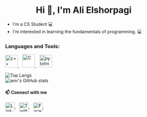 <h1 align='center'> Hi 👋, I'm Ali Elshorpagi </h1>

- I'm a CS Student 💻 
- I'm interested in learning the fundamentals of programming. 💻

<h3 align="left">Languages and Tools:</h3>
<p align="left"> <a href="https://www.w3schools.com/cpp/" target="blank"> <img src="https://cdn-icons-png.flaticon.com/128/6132/6132222.png" alt="c++" width="40" height="40"/> </a> &ensp; <a href="https://www.w3schools.com/c/" target="blank"> <img src="https://upload.wikimedia.org/wikipedia/commons/1/19/C_Logo.png?20201023095457" alt="C" width="40" height="42"/> </a> &ensp; <a href="https://www.python.org/" target="blank"> <img src="https://cdn-icons-png.flaticon.com/128/5968/5968350.png" alt="pytohn" width="40" height="40"/> </a> 

![Top Langs](https://github-readme-stats.vercel.app/api/top-langs/?username=Ali-Elshorpagi&layout=compact&theme=radical) <br>
![amr's GitHub stats](https://github-readme-stats.vercel.app/api?username=Ali-Elshorpagi&show_icons=true&theme=radical)

</p>

<h4 align="left">📫 Connect with me</h4>
<p align="left">
<a href="https://www.linkedin.com/in/ali-elshorpagi/" target="blank">
<img align="center" src="https://cdn-icons-png.flaticon.com/128/3536/3536505.png" alt="Linkedin" height="30" width="30" />
</a> &ensp;

<a href="https://twitter.com/AliElshorpagi" target="blank">
<img align="center" src="https://cdn-icons-png.flaticon.com/128/3256/3256013.png" alt="Twitter" height="30" width="30" />
</a> &ensp;


<a href="https://www.facebook.com/alilio02" target="blank">
<img align="center" src="https://cdn-icons-png.flaticon.com/128/733/733547.png" alt="Facebook" height="30" width="30" />
</a> &ensp;

</p>
